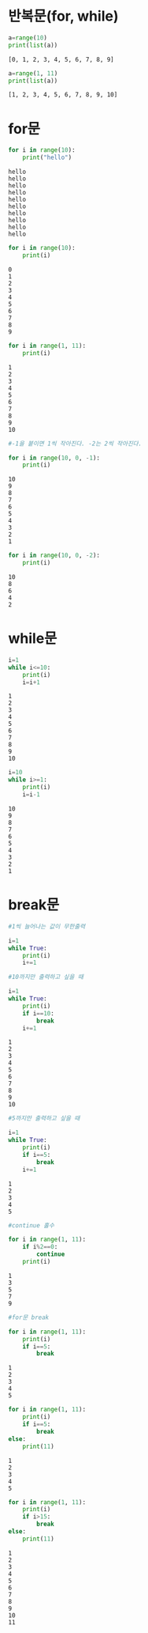 # 반복문(for, while)


```python
a=range(10)
print(list(a))
```

    [0, 1, 2, 3, 4, 5, 6, 7, 8, 9]
    


```python
a=range(1, 11)
print(list(a))
```

    [1, 2, 3, 4, 5, 6, 7, 8, 9, 10]
    

# for문


```python
for i in range(10):
    print("hello")
```

    hello
    hello
    hello
    hello
    hello
    hello
    hello
    hello
    hello
    hello
    


```python
for i in range(10):
    print(i)
```

    0
    1
    2
    3
    4
    5
    6
    7
    8
    9
    


```python
for i in range(1, 11):
    print(i)
```

    1
    2
    3
    4
    5
    6
    7
    8
    9
    10
    


```python
#-1을 붙이면 1씩 작아진다. -2는 2씩 작아진다.
```


```python
for i in range(10, 0, -1):
    print(i)
```

    10
    9
    8
    7
    6
    5
    4
    3
    2
    1
    


```python
for i in range(10, 0, -2):
    print(i)
```

    10
    8
    6
    4
    2
    

# while문


```python
i=1
while i<=10:
    print(i)
    i=i+1
```

    1
    2
    3
    4
    5
    6
    7
    8
    9
    10
    


```python
i=10
while i>=1:
    print(i)
    i=i-1
```

    10
    9
    8
    7
    6
    5
    4
    3
    2
    1
    

# break문


```python
#1씩 늘어나는 값이 무한출력
```


```python
i=1
while True:
    print(i)
    i+=1
```


```python
#10까지만 출력하고 싶을 때
```


```python
i=1
while True:
    print(i)
    if i==10:
        break
    i+=1
```

    1
    2
    3
    4
    5
    6
    7
    8
    9
    10
    


```python
#5까지만 출력하고 싶을 때
```


```python
i=1
while True:
    print(i)
    if i==5:
        break
    i+=1
```

    1
    2
    3
    4
    5
    


```python
#continue 홀수
```


```python
for i in range(1, 11):
    if i%2==0:
        continue
    print(i)
```

    1
    3
    5
    7
    9
    


```python
#for문 break
```


```python
for i in range(1, 11):
    print(i)
    if i==5:
        break
```

    1
    2
    3
    4
    5
    


```python
for i in range(1, 11):
    print(i)
    if i==5:
        break
else:
    print(11)
```

    1
    2
    3
    4
    5
    


```python
for i in range(1, 11):
    print(i)
    if i>15:
        break
else:
    print(11)
```

    1
    2
    3
    4
    5
    6
    7
    8
    9
    10
    11
    
